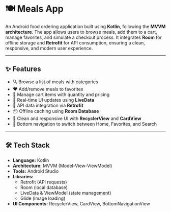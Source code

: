 # 🍽️ Meals App

An Android food ordering application built using **Kotlin**, following the **MVVM architecture**. The app allows users to browse meals, add them to a cart, manage favorites, and simulate a checkout process. It integrates **Room** for offline storage and **Retrofit** for API consumption, ensuring a clean, responsive, and modern user experience.

---

## ✨ Features

- 🔍 Browse a list of meals with categories  
- ❤️ Add/remove meals to favorites  
- 🛒 Manage cart items with quantity and pricing  
- 🔄 Real-time UI updates using **LiveData**  
- 📶 API data integration via **Retrofit**  
- 📦 Offline caching using **Room Database**  
- 📱 Clean and responsive UI with **RecyclerView** and **CardView**  
- 🧭 Bottom navigation to switch between Home, Favorites, and Search  

---

## 🛠️ Tech Stack

- **Language:** Kotlin  
- **Architecture:** MVVM (Model-View-ViewModel)  
- **Tools:** Android Studio  
- **Libraries:**  
  - Retrofit (API requests)  
  - Room (local database)  
  - LiveData & ViewModel (state management)  
  - Glide (image loading)  
- **UI Components:** RecyclerView, CardView, BottomNavigationView

